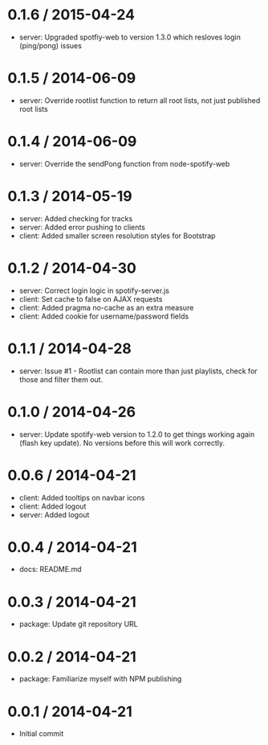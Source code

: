 0.1.6 / 2015-04-24
==================
  * server: Upgraded spotfiy-web to version 1.3.0 which resloves login (ping/pong) issues

0.1.5 / 2014-06-09
==================
  * server: Override rootlist function to return all root lists, not just published root lists

0.1.4 / 2014-06-09
==================
  * server: Override the sendPong function from node-spotify-web

0.1.3 / 2014-05-19
==================
  * server: Added checking for tracks
  * server: Added error pushing to clients
  * client: Added smaller screen resolution styles for Bootstrap

0.1.2 / 2014-04-30
==================

  * server: Correct login logic in spotify-server.js
  * client: Set cache to false on AJAX requests
  * client: Added pragma no-cache as an extra measure
  * client: Added cookie for username/password fields

0.1.1 / 2014-04-28
==================

  * server: Issue #1 - Rootlist can contain more than just playlists, check for those and filter them out.

0.1.0 / 2014-04-26
==================

  * server: Update spotify-web version to 1.2.0 to get things working again (flash key update).  No versions before this will work correctly.

0.0.6 / 2014-04-21
==================

  * client: Added tooltips on navbar icons
  * client: Added logout
  * server: Added logout

0.0.4 / 2014-04-21
==================

  * docs: README.md

0.0.3 / 2014-04-21
==================

  * package: Update git repository URL

0.0.2 / 2014-04-21
==================

  * package: Familiarize myself with NPM publishing

0.0.1 / 2014-04-21
==================

  * Initial commit